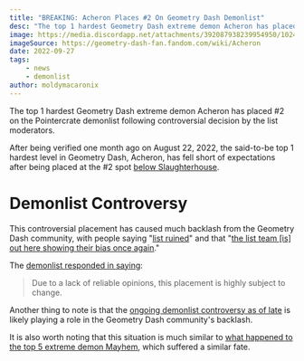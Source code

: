 ```yaml
---
title: "BREAKING: Acheron Places #2 On Geometry Dash Demonlist"
desc: "The top 1 hardest Geometry Dash extreme demon Acheron has placed #2 on the Pointercrate demonlist following controversial decision by the list moderators."
image: https://media.discordapp.net/attachments/392087938239954950/1024175963375935548/IMG_0355.webp
imageSource: https://geometry-dash-fan.fandom.com/wiki/Acheron
date: 2022-09-27
tags:
    - news
    - demonlist
author: moldymacaronix 
---
```


The top 1 hardest Geometry Dash extreme demon Acheron has placed #2 on the Pointercrate demonlist following controversial decision by the list moderators.

After being verified one month ago on August 22, 2022, the said-to-be top 1 hardest level in Geometry Dash, Acheron, has fell short of expectations after being placed at the #2 spot [below Slaughterhouse](/posts/geometry-dash-slaughterhouse-top-1).

# Demonlist Controversy

This controversial placement has caused much backlash from the Geometry Dash community, with people saying "[list ruined](https://twitter.com/fakedenni/status/1574607466460901377)" and that "[the list team [is] out here showing their bias once again](https://twitter.com/prolix64_/status/1574609492083412993)."

The [demonlist responded in saying](https://twitter.com/demonlistgd/status/1574606906668490752):

> Due to a lack of reliable opinions, this placement is highly subject to change.

Another thing to note is that the [ongoing demonlist controversy as of late](/posts/geometry-dash-the-problem-with-the-demonlist/) is likely playing a role in the Geometry Dash community's backlash.

It is also worth noting that this situation is much similar to [what happened to the top 5 extreme demon Mayhem](/posts/geometry-dash-mayhem-places-top-10-in-demonlist/), which suffered a similar fate.
